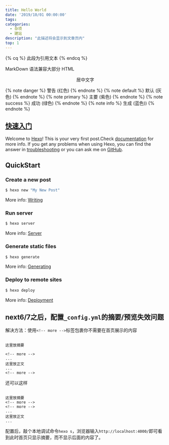 ```yaml
---
title: Hello World
date: '2019/10/01 00:00:00'
tags:
categories:
  - 杂项
  - 建站
description: "此描述将会显示到文章页内" 
top: 1
---
```


{% cq %}
  此段为引用文本
{% endcq %}

MarkDown 语法兼容大部分 HTML 

<center> 居中文字 </center>

{% note danger %} 警告 (红色) {% endnote %}
{% note default %} 默认 (灰色) {% endnote %}
{% note primary %} 主要 (紫色) {% endnote %}
{% note success %} 成功 (绿色) {% endnote %}
{% note info %} 生成 (蓝色)) {% endnote %}

## [快速入门](#QuickStart)

Welcome to [Hexo](https://hexo.io/)! This is your very first post.Check [documentation](https://hexo.io/docs/) for more info. If you get any problems when using Hexo, you can find the answer in [troubleshooting](https://hexo.io/docs/troubleshooting.html) or you can ask me on [GitHub](https://github.com/hexojs/hexo/issues).


## QuickStart

### Create a new post

``` bash
$ hexo new "My New Post"
```

More info: [Writing](https://hexo.io/docs/writing.html)

### Run server

``` bash
$ hexo server
```

More info: [Server](https://hexo.io/docs/server.html)

### Generate static files

``` bash
$ hexo generate
```

More info: [Generating](https://hexo.io/docs/generating.html)

### Deploy to remote sites

``` bash
$ hexo deploy
```

More info: [Deployment](https://hexo.io/docs/one-command-deployment.html)

## next6/7之后，配置`_config.yml`的摘要/预览失效问题

解决方法：使用`<!-- more -->`标签包裹你不需要在首页展示的内容

```text

这里放摘要

<!-- more -->
...
这里放正文
...
<!-- more -->

```

还可以这样
```text

这里放摘要
<!-- more -->
<!-- more -->
...
这里放正文
...

```



配置后，敲个本地调试命令`hexo s`，浏览器输入`http://localhost:4000/`即可看到此时首页只显示摘要，而不显示后面的内容了。